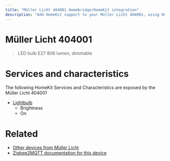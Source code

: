 ```yaml
---
title: "Müller Licht 404001 Homebridge/HomeKit integration"
description: "Add HomeKit support to your Müller Licht 404001, using Homebridge, Zigbee2MQTT and homebridge-z2m."
---
```

<!---
This file has been GENERATED using src/docgen/docgen.ts
DO NOT EDIT THIS FILE MANUALLY!
-->
# Müller Licht 404001
> LED bulb E27 806 lumen, dimmable


# Services and characteristics
The following HomeKit Services and Characteristics are exposed by
the Müller Licht 404001

* [Lightbulb](../../light.md)
  * Brightness
  * On


# Related
* [Other devices from Müller Licht](../index.md#müller_licht)
* [Zigbee2MQTT documentation for this device](https://www.zigbee2mqtt.io/devices/404001.html)